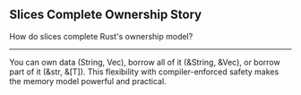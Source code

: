 ## Slices Complete Ownership Story

How do slices complete Rust's ownership model?

---

You can own data (String, Vec), borrow all of it (&String, &Vec), or borrow part of it (&str, &[T]). This flexibility with compiler-enforced safety makes the memory model powerful and practical.

